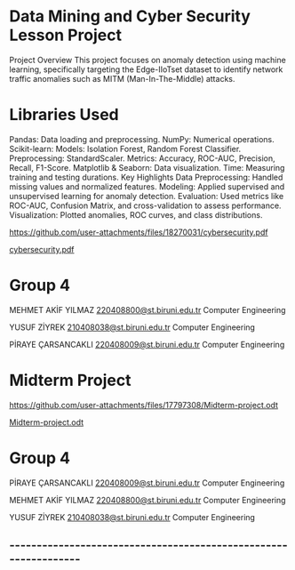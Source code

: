 # Data Mining and Cyber Security Lesson Project

Project Overview
This project focuses on anomaly detection using machine learning, specifically targeting the Edge-IIoTset dataset to identify network traffic anomalies such as MITM (Man-In-The-Middle) attacks.

# Libraries Used
Pandas: Data loading and preprocessing.
NumPy: Numerical operations.
Scikit-learn:
Models: Isolation Forest, Random Forest Classifier.
Preprocessing: StandardScaler.
Metrics: Accuracy, ROC-AUC, Precision, Recall, F1-Score.
Matplotlib & Seaborn: Data visualization.
Time: Measuring training and testing durations.
Key Highlights
Data Preprocessing: Handled missing values and normalized features.
Modeling: Applied supervised and unsupervised learning for anomaly detection.
Evaluation: Used metrics like ROC-AUC, Confusion Matrix, and cross-validation to assess performance.
Visualization: Plotted anomalies, ROC curves, and class distributions.

https://github.com/user-attachments/files/18270031/cybersecurity.pdf

[cybersecurity.pdf](https://github.com/user-attachments/files/18270031/cybersecurity.pdf)
# Group 4 

MEHMET AKİF	YILMAZ	220408800@st.biruni.edu.tr  Computer Engineering

YUSUF	ZİYREK	210408038@st.biruni.edu.tr  Computer Engineering

PİRAYE	ÇARSANCAKLI	220408009@st.biruni.edu.tr  Computer Engineering

#  Midterm Project
https://github.com/user-attachments/files/17797308/Midterm-project.odt

[Midterm-project.odt](https://github.com/user-attachments/files/17797308/Midterm-project.odt)
# Group 4


PİRAYE	ÇARSANCAKLI	220408009@st.biruni.edu.tr  Computer Engineering

MEHMET AKİF	YILMAZ	220408800@st.biruni.edu.tr  Computer Engineering

YUSUF	ZİYREK	210408038@st.biruni.edu.tr  Computer Engineering

## ----------------------------------------------------------------

